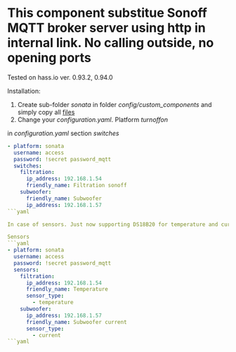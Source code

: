 # This component substitue Sonoff MQTT broker server using http in internal link. No calling outside, no opening ports

Tested on hass.io ver. 0.93.2, 0.94.0

Installation: 
1. Create sub-folder *sonata* in folder *config/custom_components* and simply copy all [files](https://github.com/JiriKursky/Custom_components/tree/master/sonata)
2. Change your *configuration.yaml*. Platform *turnoffon*

in *configuration.yaml* section *switches*
```yaml
- platform: sonata
  username: access
  password: !secret password_mqtt
  switches:
    filtration:
      ip_address: 192.168.1.54
      friendly_name: Filtration sonoff          
    subwoofer:
      friendly_name: Subwoofer
      ip_address: 192.168.1.57        
```yaml

In case of sensors. Just now supporting DS18B20 for temperature and current.

Sensors
```yaml
- platform: sonata
  username: access
  password: !secret password_mqtt
  sensors:
    filtration:      
      ip_address: 192.168.1.54
      friendly_name: Temperature
      sensor_type: 
        - temperature    
    subwoofer:      
      ip_address: 192.168.1.57
      friendly_name: Subwoofer current      
      sensor_type:
        - current                  
```yaml
